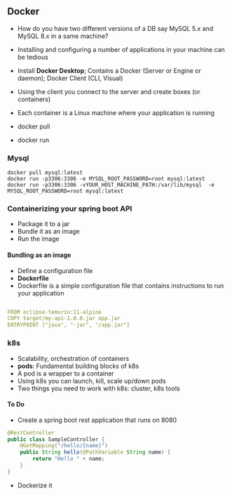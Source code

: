 ## Docker

* How do you have two different versions of a DB say MySQL 5.x and MySQL 8.x in a same machine?
* Installing and configuring a number of applications in your machine can be tedious

* Install **Docker Desktop**; Contains a Docker (Server or Engine or daemon); Docker Client (CLI, Visual)
* Using the client you connect to the server and create boxes (or containers)
* Each container is a Linux machine where your application is running

* docker pull <image>
* docker run <image>	

### Mysql

```
docker pull mysql:latest
docker run -p3306:3306 -e MYSQL_ROOT_PASSWORD=root mysql:latest
docker run -p3306:3306 -vYOUR_HOST_MACHINE_PATH:/var/lib/mysql  -e MYSQL_ROOT_PASSWORD=root mysql:latest

```

### Containerizing your spring boot API

* Package it to a jar 
* Bundle it as an image
* Run the image

#### Bundling as an image

* Define a configuration file
* **Dockerfile**
* Dockerfile is a simple configuration file that contains instructions to run your application

``` yml

FROM eclipse-temurin:11-alpine
COPY target/my-api-1.0.0.jar app.jar
ENTRYPOINT ["java", "-jar", "/app.jar"]

```

### k8s

* Scalability, orchestration of containers
* **pods**: Fundamental building blocks of k8s
* A pod is a wrapper to a container
* Using k8s you can launch, kill, scale up/down pods
* Two things you need to work with k8s: cluster, k8s tools

#### To Do

* Create a spring boot rest application that runs on 8080

``` java
@RestController
public class SampleController {
	@GetMapping("/hello/{name}")
	public String hello(@PathVariable String name) {
		return "Hello " + name;
	}
}
```

* Dockerize it





































